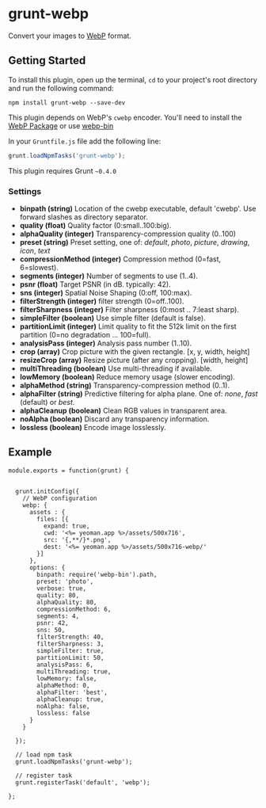 grunt-webp
==========

Convert your images to [WebP](https://developers.google.com/speed/webp/) format.

## Getting Started

To install this plugin, open up the terminal, `cd` to your project's root directory and run the following command:

```shell
npm install grunt-webp --save-dev
```

This plugin depends on WebP's `cwebp` encoder. You'll need to install the [WebP Package](https://developers.google.com/speed/webp/download) or use [webp-bin](https://github.com/yuanyan/node-webp-bin)

In your `Gruntfile.js` file add the following line:

```js
grunt.loadNpmTasks('grunt-webp');
```

This plugin requires Grunt `~0.4.0`

### Settings 

* __binpath (string)__ Location of the cwebp executable, default 'cwebp'. Use forward slashes as directory separator.
* __quality (float)__ Quality factor (0:small..100:big).
* __alphaQuality (integer)__ Transparency-compression quality (0..100)
* __preset (string)__ Preset setting, one of: _default_, _photo_, _picture_, _drawing_, _icon_, _text_
* __compressionMethod (integer)__ Compression method (0=fast, 6=slowest). 
* __segments (integer)__ Number of segments to use (1..4). 
* __psnr (float)__ Target PSNR (in dB. typically: 42). 
* __sns (integer)__ Spatial Noise Shaping (0:off, 100:max). 
* __filterStrength (integer)__ filter strength (0=off..100). 
* __filterSharpness (integer)__ Filter sharpness (0:most .. 7:least sharp). 
* __simpleFilter (boolean)__ Use simple filter (default is false). 
* __partitionLimit (integer)__ Limit quality to fit the 512k limit on the first partition (0=no degradation ... 100=full). 
* __analysisPass (integer)__ Analysis pass number (1..10). 
* __crop (array)__ Crop picture with the given rectangle. [x, y, width, height]
* __resizeCrop (array)__ Resize picture (after any cropping). [width, height]
* __multiThreading (boolean)__ Use multi-threading if available. 
* __lowMemory (boolean)__ Reduce memory usage (slower encoding). 
* __alphaMethod (string)__ Transparency-compression method (0..1). 
* __alphaFilter (string)__ Predictive filtering for alpha plane. One of: _none_, _fast_ (default) or _best_. 
* __alphaCleanup (boolean)__ Clean RGB values in transparent area. 
* __noAlpha (boolean)__ Discard any transparency information. 
* __lossless (boolean)__  Encode image losslessly.


## Example


```
module.exports = function(grunt) {

  
  grunt.initConfig({
	// WebP configuration
    webp: {
      assets : {
        files: [{
          expand: true,
          cwd: '<%= yeoman.app %>/assets/500x716',
          src: '{,**/}*.png',
          dest: '<%= yeoman.app %>/assets/500x716-webp/'
        }]
      },
      options: {
        binpath: require('webp-bin').path,
        preset: 'photo',
        verbose: true,
        quality: 80,
        alphaQuality: 80,
        compressionMethod: 6,
        segments: 4,
        psnr: 42,
        sns: 50,
        filterStrength: 40,
        filterSharpness: 3,
        simpleFilter: true,
        partitionLimit: 50,
        analysisPass: 6,
        multiThreading: true,
        lowMemory: false,
        alphaMethod: 0,
        alphaFilter: 'best',
        alphaCleanup: true,
        noAlpha: false,
        lossless: false
      }
    }

  });

  // load npm task
  grunt.loadNpmTasks('grunt-webp');

  // register task
  grunt.registerTask('default', 'webp');

};
```
